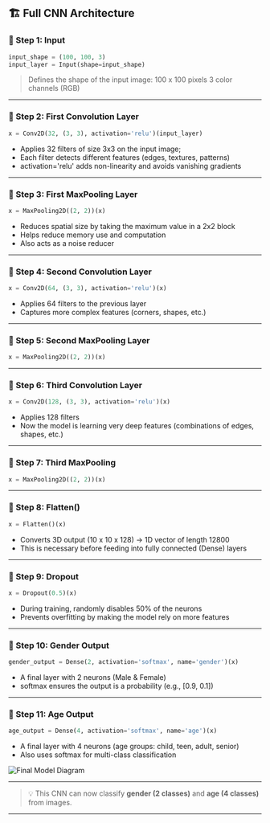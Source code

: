 ## 🏗️ Full CNN Architecture

### 🔹 Step 1: Input

```python
input_shape = (100, 100, 3)
input_layer = Input(shape=input_shape)
```
>Defines the shape of the input image:
  100 x 100 pixels
  3 color channels (RGB)
---

### 🔹 Step 2: First Convolution Layer

```python
x = Conv2D(32, (3, 3), activation='relu')(input_layer)
```
- Applies 32 filters of size 3x3 on the input image; 
- Each filter detects different features (edges, textures, patterns) 
- activation='relu' adds non-linearity and avoids vanishing gradients
---

### 🔹 Step 3:  First MaxPooling Layer

```python
x = MaxPooling2D((2, 2))(x)
```
 - Reduces spatial size by taking the maximum value in a 2x2 block
 - Helps reduce memory use and computation
 - Also acts as a noise reducer

---
### 🔹 Step 4: Second Convolution Layer

```python
x = Conv2D(64, (3, 3), activation='relu')(x)
```
- Applies 64 filters to the previous layer
- Captures more complex features (corners, shapes, etc.)

---
### 🔹 Step 5: Second MaxPooling Layer

```python
x = MaxPooling2D((2, 2))(x)
```
---
### 🔹 Step 6: Third Convolution Layer


```python
x = Conv2D(128, (3, 3), activation='relu')(x)
```
- Applies 128 filters
- Now the model is learning very deep features (combinations of edges, shapes, etc.)
  
---

### 🔹 Step 7: Third MaxPooling


```python
x = MaxPooling2D((2, 2))(x)
```

---


### 🔹 Step 8: Flatten()

```python
x = Flatten()(x)
```

  - Converts 3D output (10 x 10 x 128) → 1D vector of length 12800
  - This is necessary before feeding into fully connected (Dense) layers
    
---

### 🔹 Step 9: Dropout

```python
x = Dropout(0.5)(x)
```

  - During training, randomly disables 50% of the neurons
  - Prevents overfitting by making the model rely on more features

---
### 🔹 Step 10: Gender Output
```python
gender_output = Dense(2, activation='softmax', name='gender')(x)
```

  - A final layer with 2 neurons (Male & Female)
  - softmax ensures the output is a probability (e.g., [0.9, 0.1])

---
### 🔹 Step 11: Age Output

```python
age_output = Dense(4, activation='softmax', name='age')(x)
```
  - A final layer with 4 neurons (age groups: child, teen, adult, senior)
  - Also uses softmax for multi-class classification

![Final Model Diagram](https://github.com/user-attachments/assets/67031dac-93ce-4686-86f1-873f15f0eb0d)

---

> 💡 This CNN can now classify **gender (2 classes)** and **age (4 classes)** from images.

---

